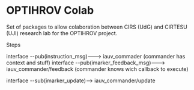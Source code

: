 # OPTIHROV Colab

Set of packages to allow colaboration between CIRS (UdG) and CIRTESU (UJI) research lab for the OPTIHROV project.

Steps


interface  --pub(instruction_msg)---> iauv_commader (commander has context and stuff)
interface --pub(imarker_feedback_msg)---> iauv_commander/feedback (commander knows wich callback to execute)

interface --sub(imarker_update)--> iauv_commander/update

